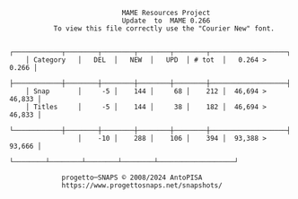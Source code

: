                                 MAME Resources Project
                                Update  to  MAME 0.266
               To view this file correctly use the "Courier New" font.

        ┌────────────┬────────┬────────┬────────┬────────┬───────────────────┐
        │ Category   │   DEL  │   NEW  │   UPD  │ # tot  │   0.264 >   0.266 │
        ├────────────┼────────┼────────┼────────┼────────┼───────────────────┤
        │ Snap       │     -5 │    144 │     68 │    212 │  46,694 >  46,833 │
        │ Titles     │     -5 │    144 │     38 │    182 │  46,694 >  46,833 │
        └────────────┼────────┼────────┼────────┼────────┼───────────────────┤
                     │    -10 │    288 │    106 │    394 │  93,388 >  93,666 │
                     └────────┴────────┴────────┴────────┴───────────────────┘

	             progetto─SNAPS © 2008/2024 AntoPISA
	             https://www.progettosnaps.net/snapshots/
